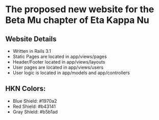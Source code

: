 # The proposed new website for the Beta Mu chapter of Eta Kappa Nu

## Website Details
- Written in Rails 3.1
- Static Pages are located in app/views/pages
- Header/Footer located in app/views/layouts
- User pages are located in app/views/users
- User logic is located in app/models and app/controllers

## HKN Colors:
- Blue Shield: #1970a2
- Red Shield: #b43141
- Gray Shield: #b5b1ad